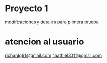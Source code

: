 # Proyecto 1

modificaciones y detalles para primera prueba

# atencion al usuario

richardg91@gmail.com
naathiel3011@gmail.com